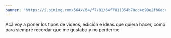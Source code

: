 ```yaml
---
banner: "https://i.pinimg.com/564x/64/f7/81/64f7811854b70cc4c99e2fb6ecc3424c.jpg"
---
```

Acá voy a poner los tipos de videos, edición e ideas que quiera hacer, como para siempre recordar que me gustaba y no perderme